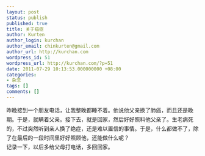 ```yaml
---
layout: post
status: publish
published: true
title: 关于癌症
author: Kurten
author_login: kurchan
author_email: chinkurten@gmail.com
author_url: http://kurchan.com
wordpress_id: 51
wordpress_url: http://kurchan.com/?p=51
date: 2011-07-29 10:13:53.000000000 +08:00
categories:
- 杂念
tags: []
comments: []
---
```

<div id="_mcePaste"><span style="line-height: 24px;">昨晚接到一个朋友电话，让我整晚都睡不着。他说他父亲换了肺癌，而且还是晚期。于是，就瞒着父亲。接下去，就是回家，然后好好照料他父亲了。生老病死的，不过突然听到亲人换了绝症，还是难以置信的事情。于是，什么都做不了，除了在最后的一段时间里好好照顾他，还能做什么呢？</span></div>
<div><span style="line-height: 24px;">记录一下，以后多给父母打电话，多回回家。</span></div>
